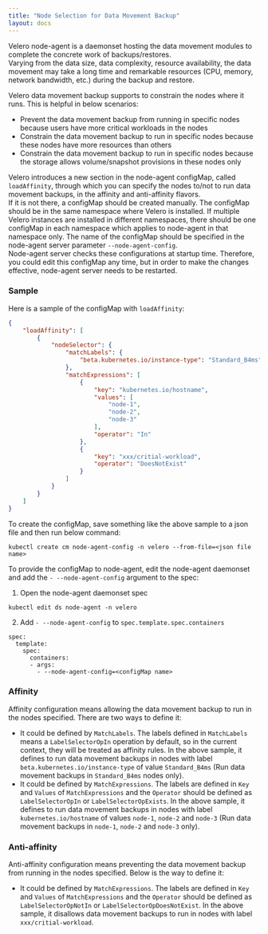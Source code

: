 ```yaml
---
title: "Node Selection for Data Movement Backup"
layout: docs
---
```


Velero node-agent is a daemonset hosting the data movement modules to complete the concrete work of backups/restores.    
Varying from the data size, data complexity, resource availability, the data movement may take a long time and remarkable resources (CPU, memory, network bandwidth, etc.) during the backup and restore. 

Velero data movement backup supports to constrain the nodes where it runs. This is helpful in below scenarios:  
- Prevent the data movement backup from running in specific nodes because users have more critical workloads in the nodes  
- Constrain the data movement backup to run in specific nodes because these nodes have more resources than others  
- Constrain the data movement backup to run in specific nodes because the storage allows volume/snapshot provisions in these nodes only  

Velero introduces a new section in the node-agent configMap, called ```loadAffinity```, through which you can specify the nodes to/not to run data movement backups, in the affinity and anti-affinity flavors.  
If it is not there, a configMap should be created manually. The configMap should be in the same namespace where Velero is installed. If multiple Velero instances are installed in different namespaces, there should be one configMap in each namespace which applies to node-agent in that namespace only. The name of the configMap should be specified in the node-agent server parameter ```--node-agent-config```.  
Node-agent server checks these configurations at startup time. Therefore, you could edit this configMap any time, but in order to make the changes effective, node-agent server needs to be restarted.  

### Sample
Here is a sample of the configMap with ```loadAffinity```:
```json
{
    "loadAffinity": [
        {
            "nodeSelector": {
                "matchLabels": {
                    "beta.kubernetes.io/instance-type": "Standard_B4ms"
                },
                "matchExpressions": [
                    {
                        "key": "kubernetes.io/hostname",
                        "values": [
                            "node-1",
                            "node-2",
                            "node-3"
                        ],
                        "operator": "In"
                    },
                    {
                        "key": "xxx/critial-workload",
                        "operator": "DoesNotExist"
                    }
                ]          
            }
        }
    ]
}
```  
To create the configMap, save something like the above sample to a json file and then run below command:
```
kubectl create cm node-agent-config -n velero --from-file=<json file name>
```

To provide the configMap to node-agent, edit the node-agent daemonset and add the ```- --node-agent-config``` argument to the spec:
1. Open the node-agent daemonset spec  
```
kubectl edit ds node-agent -n velero
```
2. Add ```- --node-agent-config``` to ```spec.template.spec.containers```  
```
spec:
  template:
    spec:
      containers:
      - args:
        - --node-agent-config=<configMap name>
```

### Affinity
Affinity configuration means allowing the data movement backup to run in the nodes specified. There are two ways to define it:
-  It could be defined by `MatchLabels`. The labels defined in `MatchLabels` means a `LabelSelectorOpIn` operation by default, so in the current context, they will be treated as affinity rules. In the above sample, it defines to run data movement backups in nodes with label `beta.kubernetes.io/instance-type` of value `Standard_B4ms` (Run data movement backups in `Standard_B4ms` nodes only).    
- It could be defined by `MatchExpressions`. The labels are defined in `Key` and `Values` of `MatchExpressions` and the `Operator` should be defined as `LabelSelectorOpIn` or `LabelSelectorOpExists`. In the above sample, it defines to run data movement backups in nodes with label `kubernetes.io/hostname` of values `node-1`, `node-2` and `node-3` (Run data movement backups in `node-1`, `node-2` and `node-3` only).  

### Anti-affinity
Anti-affinity configuration means preventing the data movement backup from running in the nodes specified. Below is the way to define it:  
- It could be defined by `MatchExpressions`. The labels are defined in `Key` and `Values` of `MatchExpressions` and the `Operator` should be defined as `LabelSelectorOpNotIn` or `LabelSelectorOpDoesNotExist`. In the above sample, it disallows data movement backups to run in nodes with label `xxx/critial-workload`.  
